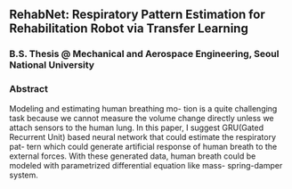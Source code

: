 ## RehabNet: Respiratory Pattern Estimation for Rehabilitation Robot via Transfer Learning
### B.S. Thesis @ Mechanical and Aerospace Engineering, Seoul National University

### Abstract
Modeling and estimating human breathing mo- tion is a quite challenging task because we cannot measure the volume change directly unless we attach sensors to the human lung. In this paper, I suggest GRU(Gated Recurrent Unit) based neural network that could estimate the respiratory pat- tern which could generate artificial response of human breath to the external forces. With these generated data, human breath could be modeled with parametrized differential equation like mass- spring-damper system.
